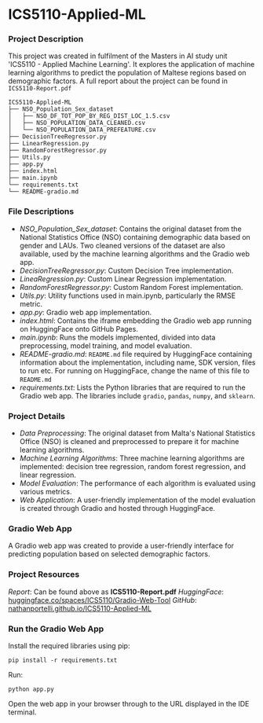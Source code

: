 # ICS5110-Applied-ML
### Project Description
This project was created in fulfilment of the Masters in AI study unit 'ICS5110 - Applied Machine Learning'. It explores the application of machine learning algorithms to predict the population of Maltese regions based on demographic factors. A full report about the project can be found in `ICS5110-Report.pdf`

```
ICS5110-Applied-ML
├── NSO_Population_Sex_dataset
│   ├── NSO_DF_TOT_POP_BY_REG_DIST_LOC_1.5.csv
│   ├── NSO_POPULATION_DATA_CLEANED.csv
│   └── NSO_POPULATION_DATA_PREFEATURE.csv
├── DecisionTreeRegressor.py
├── LinearRegression.py
├── RandomForestRegressor.py
├── Utils.py
├── app.py
├── index.html
├── main.ipynb
└── requirements.txt
└── README-gradio.md
```

### File Descriptions
- *NSO_Population_Sex_dataset*: Contains the original dataset from the National Statistics Office (NSO) containing demographic data based on gender and LAUs. Two cleaned versions of the dataset are also available, used by the machine learning algorithms and the Gradio web app.
- *DecisionTreeRegressor.py*: Custom Decision Tree implementation.
- *LineaRegression.py*: Custom Linear Regression implementation.
- *RandomForestRegressor.py*: Custom Random Forest implementation.
- *Utils.py*: Utility functions used in main.ipynb, particularly the RMSE metric.
- *app.py*: Gradio web app implementation.
- *index.html*: Contains the iframe embedding the Gradio web app running on HuggingFace onto GitHub Pages.
- *main.ipynb*: Runs the models implemented, divided into data preprocessing, model training, and model evaluation.
- *README-gradio.md*: `README.md` file required by HuggingFace containing information about the implementation, including name, SDK version, files to run etc. For running on HuggingFace, change the name of this file to `README.md`
- *requirements.txt*: Lists the Python libraries that are required to run the Gradio web app. The libraries include `gradio`, `pandas`, `numpy`, and `sklearn`.


### Project Details
- *Data Preprocessing*: The original dataset from Malta's National Statistics Office (NSO) is cleaned and preprocessed to prepare it for machine learning algorithms.
- *Machine Learning Algorithms*: Three machine learning algorithms are implemented: decision tree regression, random forest regression, and linear regression.
- *Model Evaluation*: The performance of each algorithm is evaluated using various metrics.
- *Web Application*: A user-friendly implementation of the model evaluation is created through Gradio and hosted through HuggingFace.

### Gradio Web App
A Gradio web app was created to provide a user-friendly interface for predicting population based on selected demographic factors.

### Project Resources
*Report*: Can be found above as **ICS5110-Report.pdf**
*HuggingFace*: [huggingface.co/spaces/ICS5110/Gradio-Web-Tool](https://huggingface.co/spaces/ICS5110/Gradio-Web-Tool)
*GitHub*: [nathanportelli.github.io/ICS5110-Applied-ML](https://nathanportelli.github.io/ICS5110-Applied-ML)

### Run the Gradio Web App
Install the required libraries using pip:
```
pip install -r requirements.txt
```
Run:
```
python app.py
```
Open the web app in your browser through to the URL displayed in the IDE terminal.